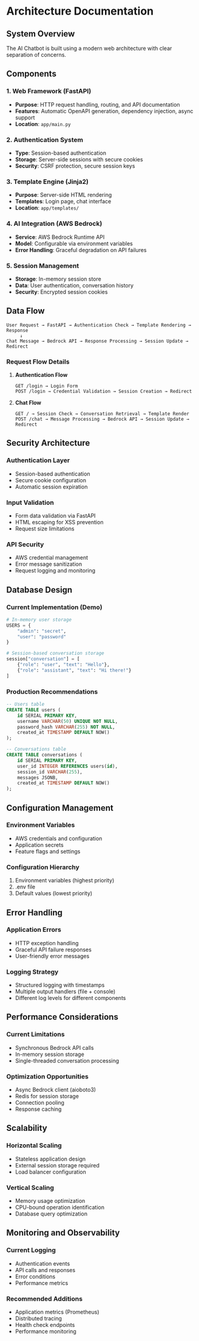 # Architecture Documentation

## System Overview

The AI Chatbot is built using a modern web architecture with clear separation of concerns.

## Components

### 1. Web Framework (FastAPI)
- **Purpose**: HTTP request handling, routing, and API documentation
- **Features**: Automatic OpenAPI generation, dependency injection, async support
- **Location**: `app/main.py`

### 2. Authentication System
- **Type**: Session-based authentication
- **Storage**: Server-side sessions with secure cookies
- **Security**: CSRF protection, secure session keys

### 3. Template Engine (Jinja2)
- **Purpose**: Server-side HTML rendering
- **Templates**: Login page, chat interface
- **Location**: `app/templates/`

### 4. AI Integration (AWS Bedrock)
- **Service**: AWS Bedrock Runtime API
- **Model**: Configurable via environment variables
- **Error Handling**: Graceful degradation on API failures

### 5. Session Management
- **Storage**: In-memory session store
- **Data**: User authentication, conversation history
- **Security**: Encrypted session cookies

## Data Flow

```
User Request → FastAPI → Authentication Check → Template Rendering → Response
     ↓
Chat Message → Bedrock API → Response Processing → Session Update → Redirect
```

### Request Flow Details

1. **Authentication Flow**
   ```
   GET /login → Login Form
   POST /login → Credential Validation → Session Creation → Redirect
   ```

2. **Chat Flow**
   ```
   GET / → Session Check → Conversation Retrieval → Template Render
   POST /chat → Message Processing → Bedrock API → Session Update → Redirect
   ```

## Security Architecture

### Authentication Layer
- Session-based authentication
- Secure cookie configuration
- Automatic session expiration

### Input Validation
- Form data validation via FastAPI
- HTML escaping for XSS prevention
- Request size limitations

### API Security
- AWS credential management
- Error message sanitization
- Request logging and monitoring

## Database Design

### Current Implementation (Demo)
```python
# In-memory user storage
USERS = {
    "admin": "secret",
    "user": "password"
}

# Session-based conversation storage
session["conversation"] = [
    {"role": "user", "text": "Hello"},
    {"role": "assistant", "text": "Hi there!"}
]
```

### Production Recommendations
```sql
-- Users table
CREATE TABLE users (
    id SERIAL PRIMARY KEY,
    username VARCHAR(50) UNIQUE NOT NULL,
    password_hash VARCHAR(255) NOT NULL,
    created_at TIMESTAMP DEFAULT NOW()
);

-- Conversations table
CREATE TABLE conversations (
    id SERIAL PRIMARY KEY,
    user_id INTEGER REFERENCES users(id),
    session_id VARCHAR(255),
    messages JSONB,
    created_at TIMESTAMP DEFAULT NOW()
);
```

## Configuration Management

### Environment Variables
- AWS credentials and configuration
- Application secrets
- Feature flags and settings

### Configuration Hierarchy
1. Environment variables (highest priority)
2. .env file
3. Default values (lowest priority)

## Error Handling

### Application Errors
- HTTP exception handling
- Graceful API failure responses
- User-friendly error messages

### Logging Strategy
- Structured logging with timestamps
- Multiple output handlers (file + console)
- Different log levels for different components

## Performance Considerations

### Current Limitations
- Synchronous Bedrock API calls
- In-memory session storage
- Single-threaded conversation processing

### Optimization Opportunities
- Async Bedrock client (aioboto3)
- Redis for session storage
- Connection pooling
- Response caching

## Scalability

### Horizontal Scaling
- Stateless application design
- External session storage required
- Load balancer configuration

### Vertical Scaling
- Memory usage optimization
- CPU-bound operation identification
- Database query optimization

## Monitoring and Observability

### Current Logging
- Authentication events
- API calls and responses
- Error conditions
- Performance metrics

### Recommended Additions
- Application metrics (Prometheus)
- Distributed tracing
- Health check endpoints
- Performance monitoring